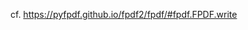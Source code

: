 cf. https://pyfpdf.github.io/fpdf2/fpdf/#fpdf.FPDF.write

<script>
// Migrating Markdown doc to docstrings - cf. https://github.com/PyFPDF/fpdf2/issues/31
window.location = 'https://pyfpdf.github.io/fpdf2/fpdf/#fpdf.FPDF.write'
</script>
